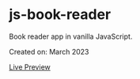 # js-book-reader
Book reader app in vanilla JavaScript.

Created on: March 2023

[Live Preview](http://book-reader.webrouk.com/)

